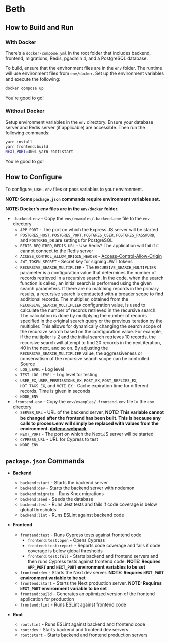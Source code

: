 # Beth

## How to Build and Run

### With Docker

There's a `docker-compose.yml` in the root folder that includes backend, frontend, migrations, Redis, pgadmin 4, and a PostgreSQL database.

To build, ensure that the environment files are in the `env` folder. The runtime will use environment files from `env/docker`. Set up the environment variables and execute the following:

```bash
docker compose up
```

You're good to go!

### Without Docker

Setup environment variables in the `env` directory. Ensure your database server and Redis server (if applicable) are accessible. Then run the following commands:

```bash
yarn install
yarn frontend:build
NEXT_PORT=3001 yarn root:start
```

You're good to go!

## How to Configure

To configure, use `.env` files or pass variables to your environment.

**NOTE: Some `package.json` commands require environment variables set.**

**NOTE: Docker's env files are in the `env/docker` folder.**

- `.backend.env` - Copy the `env/examples/.backend.env` file to the `env` directory
  - `APP_PORT` - The port on which the Express.JS server will be started
  - `POSTGRES_HOST`, `POSTGRES_PORT`, `POSTGRES_USER`, `POSTGRES_PASSWORD`, and `POSTGRES_DB` are settings for PostgreSQL
  - `REDIS_REQUIRED`, `REDIS_URL` - Use Redis? The application will fail if it cannot connect to the Redis server
  - `ACCESS_CONTROL_ALLOW_ORIGIN_HEADER` - [Access-Control-Allow-Origin](https://developer.mozilla.org/en-US/docs/Web/HTTP/Headers/Access-Control-Allow-Origin)
  - `JWT_TOKEN_SECRET` - Secret key for signing JWT tokens
  - `RECURSIVE_SEARCH_MULTIPLIER` - The `RECURSIVE_SEARCH_MULTIPLIER` parameter is a configuration value that determines the number of records retrieved in a recursive search. In the code, when the search function is called, an initial search is performed using the given search parameters. If there are no matching records in the primary results, a recursive search is conducted with a broader scope to find additional records. The multiplier, obtained from the `RECURSIVE_SEARCH_MULTIPLIER` configuration value, is used to calculate the number of records retrieved in the recursive search. The calculation is done by multiplying the number of records specified in the original search query or the previous iteration by the multiplier. This allows for dynamically changing the search scope of the recursive search based on the configuration value. For example, if the multiplier is 2 and the initial search retrieves 10 records, the recursive search will attempt to find 20 records in the next iteration, 40 in the next, and so on. By adjusting the `RECURSIVE_SEARCH_MULTIPLIER` value, the aggressiveness or conservatism of the recursive search scope can be controlled. [Source](https://github.com/TheTS-labs/Beth/blob/Tests/backend/endpoints/post/post_endpoint.ts#L166)
  - `LOG_LEVEL` - Log level
  - `TEST_LOG_LEVEL` - Log level for testing
  - `USER_EX`, `USER_PERMISSIONS_EX`, `POST_EX`, `POST_REPLIES_EX`, `HOT_TAGS_EX`, and `VOTE_EX` - Cache expiration time for different records. Time is given in seconds
  - `NODE_ENV`
- `.frontend.env` - Copy the `env/examples/.frontend.env` file to the `env` directory
  - `SERVER_URL` - URL of the backend server, **NOTE: This variable cannot be changed after the frontend has been built. This is because any calls to process.env will simply be replaced with values from the environment. [dotenv-webpack](https://www.npmjs.com/package/dotenv-webpack#:~:text=As%20such%2C%20it%20does%20a%20text%20replace%20in%20the%20resulting%20bundle%20for%20any%20instances%20of%20process.env.)**
  - `NEXT_PORT` - The port on which the Next.JS server will be started
  - `CYPRESS_URL` - URL for Cypress to test
  - `NODE_ENV`

## `package.json` Commands

- **Backend**
  - `backend:start` - Starts the backend server
  - `backend:dev` - Starts the backend server with nodemon
  - `backend:migrate` - Runs Knex migrations
  - `backend:seed` - Seeds the database
  - `backend:test` - Runs Jest tests and fails if code coverage is below global thresholds
  - `backend:lint` - Runs ESLint against backend code

- **Frontend**
  - `frontend:test` - Runs Cypress tests against frontend code
    - `frontend:test:open` - Opens Cypress
    - `frontend:test:report` - Reports code coverage and fails if code coverage is below global thresholds
    - `frontend:test:full` - Starts backend and frontend servers and then runs Cypress tests against frontend code. **NOTE: Requires `APP_PORT` and `NEXT_PORT` environment variables to be set**
  - `frontend:dev` - Starts the Next dev server. **NOTE: Requires `NEXT_PORT` environment variable to be set**
  - `frontend:start` - Starts the Next production server. **NOTE: Requires `NEXT_PORT` environment variable to be set**
  - `frontend:build` - Generates an optimized version of the frontend application for production
  - `frontend:lint` - Runs ESLint against frontend code

- **Root**
  - `root:lint` - Runs ESLint against backend and frontend code
  - `root:dev` - Starts backend and frontend dev servers
  - `root:start` - Starts backend and frontend production servers
